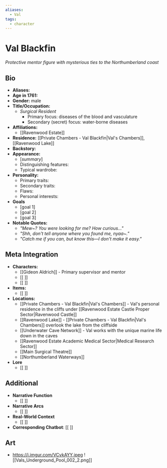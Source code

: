 ```yaml
---
aliases:
  - Val
tags:
  - character
---
```

# Val Blackfin
*Protective mentor figure with mysterious ties to the Northumberland coast*

## Bio

- **Aliases:** 
- **Age in 1761:**
- **Gender:** male
- **Title/Occupation:** 
	- *Surgical Resident*
		- Primary focus: diseases of the blood and vasculature
		- Secondary (secret) focus: water-borne diseases
- **Affiliations:** 
	- [[Ravenwood Estate]]
- **Residence:** [[Private Chambers - Val Blackfin|Val's Chambers]], [[Ravenwood Lake]]
- **Backstory:** 
- **Appearance:** 
	- [*summary*]
	- Distinguishing features:
	- Typical wardrobe:
- **Personality:**
	- Primary traits:
	- Secondary traits:
	- Flaws:
	- Personal interests:
- **Goals**
	- [goal 1]
	- [goal 2]
	- [goal 3]
- **Notable Quotes:**
	- *"Mew~? You were looking for me? How curious…"*
	- *"Shh, don't tell anyone where you found me, _nyaa_~."*
	- *"Catch me if you can, but know this—I don't make it easy."*

## Meta Integration

- **Characters:**
	- [[Gideon Aldrich]] - Primary supervisor and mentor
	- [[ ]]
	- [[ ]]
- **Items:**
	- [[ ]]
- **Locations:** 
	- [[Private Chambers - Val Blackfin|Val's Chambers]] - Val's personal residence in the cliffs under [[Ravenwood Estate Castle Proper Sector|Ravenwood Castle]]
	- [[Ravenwood Lake]] - [[Private Chambers - Val Blackfin|Val's Chambers]] overlook the lake from the cliffside
	- [[Underwater Cave Network]] - Val works with the unique marine life down in the caves
	- [[Ravenwood Estate Academic Medical Sector|Medical Research Sector]]
	- [[Main Surgical Theatre]]
	- [[Northumberland Waterways]]
- **Lore**
	- [[ ]]

## Additional

- **Narrative Function**
	- [[ ]]
- **Narrative Arcs**
	- [[ ]]
- **Real-World Context**
	- [[ ]]
- **Corresponding Chatbot**: [[ ]]

## Art

- https://i.imgur.com/VCvkAYY.jpeg
![[Vals_Underground_Pool_002_2.png]]